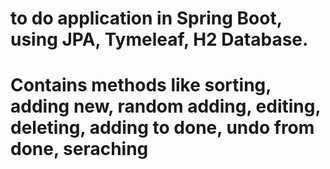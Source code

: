 # to do application in Spring Boot, using JPA, Tymeleaf, H2 Database. 
# Contains methods like sorting, adding new, random adding, editing, deleting, adding to done, undo from done, seraching
